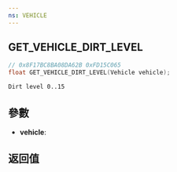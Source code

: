 ```yaml
---
ns: VEHICLE
---
```

## GET_VEHICLE_DIRT_LEVEL

```c
// 0x8F17BC8BA08DA62B 0xFD15C065
float GET_VEHICLE_DIRT_LEVEL(Vehicle vehicle);
```

```
Dirt level 0..15  
```

## 參數
* **vehicle**: 

## 返回值
